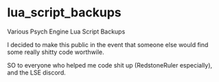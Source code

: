 # lua_script_backups
Various Psych Engine Lua Script Backups

I decided to make this public in the event that someone else would find some really shitty code worthwile.

SO to everyone who helped me code shit up (RedstoneRuler especially), and the LSE discord.
